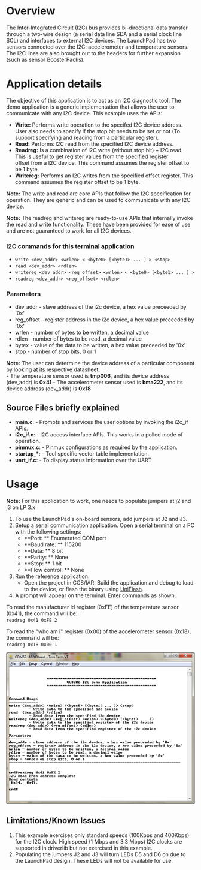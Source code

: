 # Overview

The Inter-Integrated Circuit (I2C) bus provides bi-directional data
transfer through a two-wire design (a serial data line SDA and a serial
clock line SCL) and interfaces to external I2C devices. The LaunchPad has two sensors connected over the I2C: accelerometer and
temperature sensors. The I2C lines are also brought out to the headers for
further expansion (such as sensor BoosterPacks).

# Application details

The objective of this application is to act as an I2C diagnostic tool. The
demo application is a generic implementation that allows the user to
communicate with any I2C device. This example uses the APIs:

  - **Write:** Performs write operation to the specifed I2C device
    address. User also needs to specify if the stop bit needs to be set
    or not (To support specifying and reading from a particular
    register).
  - **Read:** Performs I2C read from the specified I2C device
    address.  
  - **Readreg:** Is a combination of I2C write (without stop bit) +
    I2C read. This is useful to get register values from the specified
    register offset from a I2C device. This command assumes the register offset to be 1 byte.
  - **Writereg:** Performs an I2C writes from the specified offset
    register. This command assumes the register offset to be 1 byte.

**Note:** The write and read are core APIs that follow the I2C specification for operation. They are generic and can be used to communicate with any
I2C device.

**Note:** The readreg and writereg are ready-to-use APIs that internally invoke the read and write functionality. These have been provided for ease of use and are not guaranteed to work for all I2C devices.

### I2C commands for this terminal application

- `write <dev_addr> <wrlen> < <byte0> [<byte1> ... ] > <stop>`
- `read <dev_addr> <rdlen>`
- `writereg <dev_addr> <reg_offset> <wrlen> < <byte0> [<byte1> ... ] >`
- `readreg <dev_addr> <reg_offset> <rdlen>`

### Parameters

- dev\_addr - slave address of the i2c device, a hex value preceeded by '0x'  
- reg\_offset - register address in the i2c device, a hex value preceeded by '0x'
- wrlen - number of bytes to be written, a decimal value  
- rdlen - number of bytes to be read, a decimal value
- bytex - value of the data to be written, a hex value preceeded by '0x'
- stop - number of stop bits, 0 or 1

**Note:** The user can determine the device address of a particular component by looking at its respective datasheet.  
	- The temperature sensor used is **tmp006**, and its device address
(dev\_addr) is **0x41**
	- The accelerometer sensor used is **bma222**, and its device address
(dev\_addr) is **0x18**

## Source Files briefly explained

  - **main.c**: - Prompts and services the user options by invoking the
    i2c\_if APIs.
  - **i2c\_if.c**: - I2C access interface APIs. This works in a polled
    mode of operation.
  - **pinmux.c**: - Pinmux configurations as required by the application.
  - **startup\_\***: - Tool specific vector table implementation.
  - **uart\_if.c**: - To display status information over the UART

# Usage

**Note:** For this application to work, one needs to populate jumpers at j2 and j3
on LP 3.x

1. To use the LaunchPad's on-board sensors, add jumpers at J2 and J3.
2.  Setup a serial communication application. Open a serial terminal on a PC with the following settings:
	- **Port: ** Enumerated COM port
	- **Baud rate: ** 115200
	- **Data: ** 8 bit
	- **Parity: ** None
	- **Stop: ** 1 bit
	- **Flow control: ** None
3.  Run the reference application.
      - Open the project in CCS/IAR. Build the application and debug to load to the device, or flash the binary using [UniFlash](http://processors.wiki.ti.com/index.php/CC3100_%26_CC3200_UniFlash_Quick_Start_Guide).
4.  A prompt will appear on the terminal. Enter commands as shown.

To read the manufacturer id register (0xFE) of the temperature sensor (0x41), the command will be:<br>
`readreg 0x41 0xFE 2`

To read the "who am i" register (0x00) of the accelerometer sensor (0x18), the command will be:<br>
`readreg 0x18 0x00 1`
 
![](../../docs/images/i2c1.png)   

## Limitations/Known Issues

1.  This example exercises only standard speeds (100Kbps and 400Kbps) for the
    I2C clock. High speed (1 Mbps and 3.3 Mbps) I2C clocks are supported
    in driverlib but not exercised in this example.
2.  Populating the jumpers J2 and J3 will turn LEDs D5 and D6 on due to the LaunchPad design. These LEDs will not be available for use.
